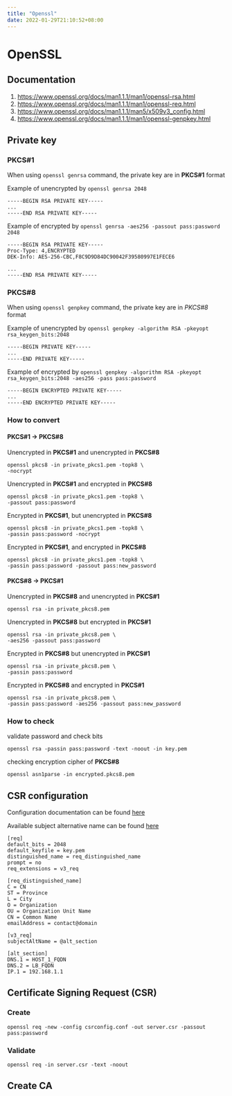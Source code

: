 ```yaml
---
title: "Openssl"
date: 2022-01-29T21:10:52+08:00
---
```


# OpenSSL

## Documentation

1. https://www.openssl.org/docs/man1.1.1/man1/openssl-rsa.html
2. https://www.openssl.org/docs/man1.1.1/man1/openssl-req.html
3. https://www.openssl.org/docs/man1.1.1/man5/x509v3_config.html
4. https://www.openssl.org/docs/man1.1.1/man1/openssl-genpkey.html


## Private key

### PKCS#1

When using `openssl genrsa` command, the private key are in **PKCS#1** format

Example of unencrypted by `openssl genrsa 2048`

```
-----BEGIN RSA PRIVATE KEY-----
...
-----END RSA PRIVATE KEY-----
```

Example of encrypted by `openssl genrsa -aes256 -passout pass:password 2048`

```
-----BEGIN RSA PRIVATE KEY-----
Proc-Type: 4,ENCRYPTED
DEK-Info: AES-256-CBC,F8C9D9D84DC90042F39580997E1FECE6

...
-----END RSA PRIVATE KEY-----
```

### PKCS#8

When using `openssl genpkey` command, the private key are in *PKCS#8* format

Example of unencrypted by `openssl genpkey -algorithm RSA -pkeyopt rsa_keygen_bits:2048`

```
-----BEGIN PRIVATE KEY-----
...
-----END PRIVATE KEY-----
```

Example of encrypted by `openssl genpkey -algorithm RSA -pkeyopt rsa_keygen_bits:2048 -aes256 -pass pass:password`

```
-----BEGIN ENCRYPTED PRIVATE KEY-----
...
-----END ENCRYPTED PRIVATE KEY-----
```

### How to convert

#### **PKCS#1** -> **PKCS#8**

Unencrypted in **PKCS#1** and unencrypted in **PKCS#8**

``` shell
openssl pkcs8 -in private_pkcs1.pem -topk8 \
-nocrypt
```

Unencrypted in **PKCS#1** and encrypted in **PKCS#8**

``` shell
openssl pkcs8 -in private_pkcs1.pem -topk8 \
-passout pass:password
```

Encrypted in **PKCS#1**, but unencrypted in **PKCS#8**

``` shell
openssl pkcs8 -in private_pkcs1.pem -topk8 \
-passin pass:password -nocrypt
```

Encrypted in **PKCS#1**, and encrypted in **PKCS#8**

``` shell
openssl pkcs8 -in private_pkcs1.pem -topk8 \
-passin pass:password -passout pass:new_password
```

#### **PKCS#8** -> **PKCS#1**

Unencrypted in **PKCS#8** and unencrypted in **PKCS#1**

``` shell
openssl rsa -in private_pkcs8.pem
```

Unencrypted in **PKCS#8** but encrypted in **PKCS#1**

``` shell
openssl rsa -in private_pkcs8.pem \
-aes256 -passout pass:password
```

Encrypted in **PKCS#8** but unencrypted in **PKCS#1**

``` shell
openssl rsa -in private_pkcs8.pem \
-passin pass:password
```

Encrypted in **PKCS#8** and encrypted in **PKCS#1**

``` shell
openssl rsa -in private_pkcs8.pem \
-passin pass:password -aes256 -passout pass:new_password
```

### How to check

validate password and check bits

```
openssl rsa -passin pass:password -text -noout -in key.pem
```

checking encryption cipher of **PKCS#8**

```
openssl asn1parse -in encrypted.pkcs8.pem
```

## CSR configuration

Configuration documentation can be found [here](https://www.openssl.org/docs/man1.1.1/man1/openssl-req.html#CONFIGURATION-FILE-FORMAT)

Available subject alternative name can be found [here](https://www.openssl.org/docs/man1.1.1/man5/x509v3_config.html#Subject-Alternative-Name)
```
[req]
default_bits = 2048
default_keyfile = key.pem
distinguished_name = req_distinguished_name
prompt = no
req_extensions = v3_req

[req_distinguished_name]
C = CN
ST = Province
L = City
O = Organization
OU = Organization Unit Name
CN = Common Name
emailAddress = contact@domain

[v3_req]
subjectAltName = @alt_section

[alt_section]
DNS.1 = HOST_1_FQDN
DNS.2 = LB_FQDN
IP.1 = 192.168.1.1
```

## Certificate Signing Request (CSR)

### Create

``` shell
openssl req -new -config csrconfig.conf -out server.csr -passout pass:password
```

### Validate

```shell
openssl req -in server.csr -text -noout
```

## Create CA

